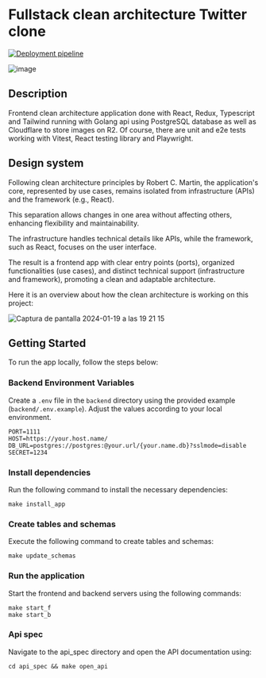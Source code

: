 # Fullstack clean architecture Twitter clone 

[![Deployment pipeline](https://github.com/oscarprdev/Twitter_clone/actions/workflows/workflow.yaml/badge.svg?branch=main)](https://github.com/oscarprdev/Twitter_clone/actions/workflows/workflow.yaml)

![image](https://github.com/oscarprdev/Twitter_clone/assets/94851836/1bad685e-b549-4be0-8663-0127e30ef258)

## Description

Frontend clean architecture application done with React, Redux, Typescript and Tailwind running with Golang api using PostgreSQL database as well as Cloudflare to store images on R2. Of course, there are unit and e2e tests working with Vitest, React testing library and Playwright.

## Design system

Following clean architecture principles by Robert C. Martin, the application's core, represented by use cases, remains isolated from infrastructure (APIs) and the framework (e.g., React). 

This separation allows changes in one area without affecting others, enhancing flexibility and maintainability. 

The infrastructure handles technical details like APIs, while the framework, such as React, focuses on the user interface. 

The result is a frontend app with clear entry points (ports), organized functionalities (use cases), and distinct technical support (infrastructure and framework), promoting a clean and adaptable architecture.

Here it is an overview about how the clean architecture is working on this project: 


![Captura de pantalla 2024-01-19 a las 19 21 15](https://github.com/oscarprdev/Twitter_clone/assets/94851836/72f31785-ea42-44b7-aee5-c9bfec274614)

## Getting Started

To run the app locally, follow the steps below:

### Backend Environment Variables

Create a `.env` file in the `backend` directory using the provided example (`backend/.env.example`). Adjust the values according to your local environment.

```env
PORT=1111
HOST=https://your.host.name/
DB_URL=postgres://postgres:@your.url/{your.name.db}?sslmode=disable
SECRET=1234
```

### Install dependencies

Run the following command to install the necessary dependencies:

```
make install_app
```

### Create tables and schemas

Execute the following command to create tables and schemas:

```
make update_schemas
```

### Run the application

Start the frontend and backend servers using the following commands:

```
make start_f
make start_b
```
### Api spec

Navigate to the api_spec directory and open the API documentation using:

```
cd api_spec && make open_api
```



